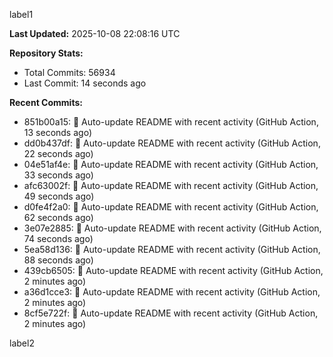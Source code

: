 
label1 
<!-- ACTIVITY_START -->
**Last Updated:** 2025-10-08 22:08:16 UTC

**Repository Stats:**
- Total Commits: 56934
- Last Commit: 14 seconds ago

**Recent Commits:**
- 851b00a15: 🤖 Auto-update README with recent activity (GitHub Action, 13 seconds ago)
- dd0b437df: 🤖 Auto-update README with recent activity (GitHub Action, 22 seconds ago)
- 04e51af4e: 🤖 Auto-update README with recent activity (GitHub Action, 33 seconds ago)
- afc63002f: 🤖 Auto-update README with recent activity (GitHub Action, 49 seconds ago)
- d0fe4f2a0: 🤖 Auto-update README with recent activity (GitHub Action, 62 seconds ago)
- 3e07e2885: 🤖 Auto-update README with recent activity (GitHub Action, 74 seconds ago)
- 5ea58d136: 🤖 Auto-update README with recent activity (GitHub Action, 88 seconds ago)
- 439cb6505: 🤖 Auto-update README with recent activity (GitHub Action, 2 minutes ago)
- a36d1cce3: 🤖 Auto-update README with recent activity (GitHub Action, 2 minutes ago)
- 8cf5e722f: 🤖 Auto-update README with recent activity (GitHub Action, 2 minutes ago)
<!-- ACTIVITY_END -->

label2
